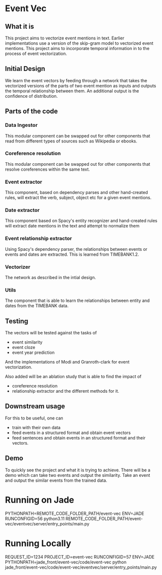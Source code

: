 # Event Vec
## What it is
This project aims to vectorize event mentions in text. Earlier implementations use a version of the skip-gram model to vectorized event mentions. This project aims to incorporate temporal information in to the process of event vectorization.

## Initial Design
We learn the event vectors by feeding through a network that takes the vectorized versions of the parts of two event mention as inputs and outputs the temporal relationship between them. An additional output is the confidence of distribution.

## Parts of the code
### Data Ingestor
This modular component can be swapped out for other components that read from different types of sources such as Wikipedia or ebooks.

### Coreference resolution
This modular component can be swapped out for other components that resolve coreferences within the same text.

### Event extractor
This component, based on dependency parses and other hand-created rules, will extract the verb, subject, object etc for a given event mentions.

### Date extractor
This component based on Spacy's entity recognizer and hand-created rules will extract date mentions in the text and attempt to normalize them

### Event relationship extractor
Using Spacy's dependency parser, the relationships between events or events and dates are extracted. This is learned from TIMEBANK1.2.

### Vectorizer
The network as described in the intial design.
### Utils
The component that is able to learn the relationships between entity and dates from the TIMEBANK data.

## Testing
The vectors will be tested against the tasks of
* event similarity
* event cloze
* event year prediction

And the implementations of Modi and Granroth-clark for event vectorization.

Also added will be an ablation study that is able to find the impact of
* coreference resolution
* relationship extractor and the different methods for it.

## Downstream usage
For this to be useful, one can
* train with their own data
* feed events in a structured format and obtain event vectors
* feed sentences and obtain events in an structured format and their vectors.

## Demo
To quickly see the project and what it is trying to achieve. There will be a demo which can take two events and output the similarity. Take an event and output the similar events from the trained data.

# Running on Jade
PYTHONPATH=REMOTE_CODE_FOLDER_PATH/event-vec ENV=JADE RUNCONFIGID=56 python3.11 REMOTE_CODE_FOLDER_PATH/event-vec/eventvec/server/entry_points/main.py

# Running Locally
REQUEST_ID=1234 PROJECT_ID=event-vec RUNCONFIGID=57 ENV=JADE PYTHONPATH=jade_front/event-vec/code/event-vec python jade_front/event-vec/code/event-vec/eventvec/server/entry_points/main.py
